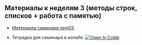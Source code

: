 ## Материалы к неделям 3 (методы строк, списков + работа с памятью)

* [Материалы семинара sem03](https://github.com/hse-econ-data-science/dap_2022-23/blob/main/sem03_list/sem_03_memory.ipynb) 

* Тетрадка для семинара в колабе: [![Open In Colab](https://colab.research.google.com/assets/colab-badge.svg)](https://colab.research.google.com/github/hse-econ-data-science/dap_2022-23/blob/main/sem03_list/sem_03_memory.ipynb)


